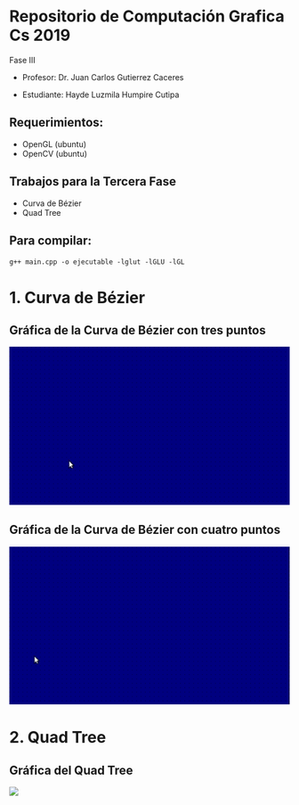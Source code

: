 # Repositorio de Computación Grafica Cs 2019
Fase III 

- Profesor: 
Dr. Juan Carlos Gutierrez Caceres

- Estudiante: 
Hayde Luzmila Humpire Cutipa

## Requerimientos:
- OpenGL (ubuntu)
- OpenCV (ubuntu)

## Trabajos para la Tercera Fase
- Curva de Bézier
- Quad Tree

## Para compilar: 
```
g++ main.cpp -o ejecutable -lglut -lGLU -lGL
```
# 1. Curva de Bézier
## Gráfica de la Curva de Bézier con tres puntos
![](Imagenes/ConTresPuntos.gif )

## Gráfica de la Curva de Bézier con cuatro puntos
![](Imagenes/ConCuatroPuntos.gif)

# 2. Quad Tree
## Gráfica del Quad Tree
![](Imagenes/Movimiento_Teclas.gif)
